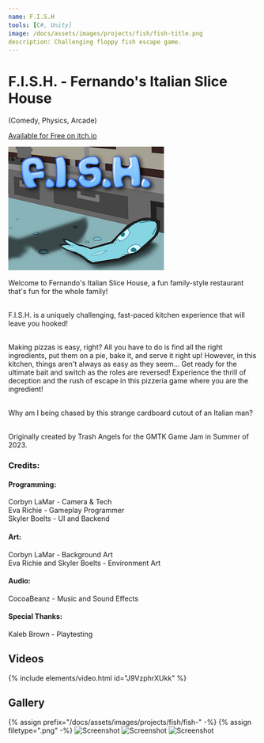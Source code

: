 ```yaml
---
name: F.I.S.H
tools: [C#, Unity]
image: /docs/assets/images/projects/fish/fish-title.png
description: Challenging floppy fish escape game.
---
```


# F.I.S.H. - Fernando's Italian Slice House
(Comedy, Physics, Arcade)

[Available for Free on itch.io](https://trashangels.itch.io/fish)

<div class="row">
<div class="col">
<img src="/docs/assets/images/projects/fish/fish-title.png" alt="Title Image">
</div>
<div class="col">


Welcome to Fernando's Italian Slice House, a fun family-style restaurant that's fun for the whole family!<br><br>

F.I.S.H. is a uniquely challenging, fast-paced kitchen experience that will leave you hooked!<br><br>

Making pizzas is easy, right? All you have to do is find all the right ingredients, put them on a pie, bake it, and serve it right up! However, in this kitchen, things aren't always as easy as they seem... Get ready for the ultimate bait and switch as the roles are reversed! Experience the thrill of deception and the rush of escape in this pizzeria game where you are the ingredient!<br><br>

Why am I being chased by this strange cardboard cutout of an Italian man?<br><br>

Originally created by Trash Angels for the GMTK Game Jam in Summer of 2023.</div>
</div>

### Credits:

#### Programming:
Corbyn LaMar - Camera & Tech\
Eva Richie - Gameplay Programmer\
Skyler Boelts - UI and Backend

#### Art:
Corbyn LaMar - Background Art\
Eva Richie and Skyler Boelts - Environment Art

#### Audio:
CocoaBeanz - Music and Sound Effects

#### Special Thanks:
Kaleb Brown - Playtesting

## Videos
{% include elements/video.html id="J9VzphrXUkk" %}

## Gallery
{% assign prefix="/docs/assets/images/projects/fish/fish-" -%}
{% assign filetype=".png" -%}
<img src="{{prefix}}1{{filetype}}" alt="Screenshot">
<img src="{{prefix}}2{{filetype}}" alt="Screenshot">
<img src="{{prefix}}3{{filetype}}" alt="Screenshot">